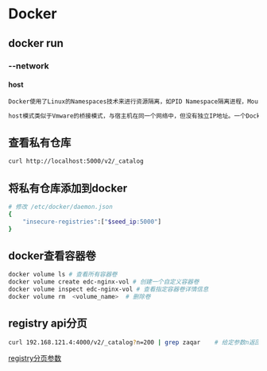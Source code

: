 # Docker

## docker run

### --network

#### host

```markdown
Docker使用了Linux的Namespaces技术来进行资源隔离，如PID Namespace隔离进程，Mount Namespace隔离文件系统，Network Namespace隔离网络等。一个Network Namespace提供了一份独立的网络环境，包括网卡、路由、Iptable规则等都与其他的Network Namespace隔离。

host模式类似于Vmware的桥接模式，与宿主机在同一个网络中，但没有独立IP地址。一个Docker容器一般会分配一个独立的Network Namespace。但如果启动容器的时候使用host模式，那么这个容器将不会获得一个独立的Network Namespace，而是和宿主机共用一个Network Namespace。容器将不会虚拟出自己的网卡，配置自己的IP等，而是使用宿主机的IP和端口。
```





## 查看私有仓库

```bash
curl http://localhost:5000/v2/_catalog
```

## 将私有仓库添加到docker

```bash
# 修改 /etc/docker/daemon.json
{
    "insecure-registries":["$seed_ip:5000"]
}
```

## docker查看容器卷

```bash
docker volume ls # 查看所有容器卷
docker volume create edc-nginx-vol # 创建一个自定义容器卷
docker volume inspect edc-nginx-vol # 查看指定容器卷详情信息
docker volume rm  <volume_name>  # 删除卷
```

## registry api分页

```bash
curl 192.168.121.4:4000/v2/_catalog?n=200 | grep zaqar    # 给定参数n返回结果
```

[registry分页参数](https://docs.docker.com/registry/spec/api/#pagination)
